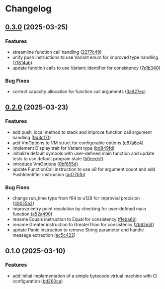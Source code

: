 # Changelog

## [0.3.0](https://github.com/burdockcascade/bytevm/compare/v0.2.0...v0.3.0) (2025-03-25)


### Features

* streamline function call handling ([2277c49](https://github.com/burdockcascade/bytevm/commit/2277c494277010d19ef5241bb8658245f18aab00))
* unify push instructions to use Variant enum for improved type handling ([7f814ab](https://github.com/burdockcascade/bytevm/commit/7f814ab0b7b6913e3cdce117eb4f5fbde23afed1))
* update function calls to use Variant::Identifier for consistency ([7e1b340](https://github.com/burdockcascade/bytevm/commit/7e1b34043003f76f4565aca0c30b6a50e1b7c25b))


### Bug Fixes

* correct capacity allocation for function call arguments ([3a927ec](https://github.com/burdockcascade/bytevm/commit/3a927ec4e75a6b079409307f95a67b06edef39ca))

## [0.2.0](https://github.com/burdockcascade/bytevm/compare/v0.1.0...v0.2.0) (2025-03-23)


### Features

* add push_local method to stack and improve function call argument handling ([9d3cf7f](https://github.com/burdockcascade/bytevm/commit/9d3cf7fdd26381b645175dc4ce02c856ee1c7f42))
* add VmOptions to VM struct for configurable options ([c67a6c4](https://github.com/burdockcascade/bytevm/commit/c67a6c41c4f3fd0c9c6061d5438db48482ff76ca))
* implement Display trait for Variant type ([bd849fd](https://github.com/burdockcascade/bytevm/commit/bd849fd742a1fc6ce55dcce81045bb23b764d206))
* initialize default symbols with user-defined main function and update tests to use default program state ([b0eedcf](https://github.com/burdockcascade/bytevm/commit/b0eedcfac85606dacbff5ebf4bbe793266d16f43))
* introduce VmOptions ([0bf855d](https://github.com/burdockcascade/bytevm/commit/0bf855db98692db5c15acc6028f5f0fa335c398a))
* update FunctionCall instruction to use u8 for argument count and add PushIdentifier instruction ([ad77bfb](https://github.com/burdockcascade/bytevm/commit/ad77bfb8e0a3dc0400e2fc908e8ae6d92bea849b))


### Bug Fixes

* change run_time type from f64 to u128 for improved precision ([490c5a2](https://github.com/burdockcascade/bytevm/commit/490c5a2ffcfc068c520b59493062ef4abab5bec9))
* improve entry point resolution by checking for user-defined main function ([a52a490](https://github.com/burdockcascade/bytevm/commit/a52a49066a52018973394de7c51799c91a563e56))
* rename Equals instruction to Equal for consistency ([ffeba6b](https://github.com/burdockcascade/bytevm/commit/ffeba6be78bfb5907ab47e20b18f22fb0d5346e8))
* rename Greater instruction to GreaterThan for consistency ([2b62e5f](https://github.com/burdockcascade/bytevm/commit/2b62e5f59e0edc5de9dcb1d2e77e011a745e0f32))
* update Panic instruction to remove String parameter and handle message extraction ([ac5c422](https://github.com/burdockcascade/bytevm/commit/ac5c422afcf34376c4d32822680a65de958f7367))

## 0.1.0 (2025-03-10)


### Features

* add initial implementation of a simple bytecode virtual machine with CI configuration ([bd260ca](https://github.com/burdockcascade/bytevm/commit/bd260ca045a82059cc560f3614455cf942b199a5))
